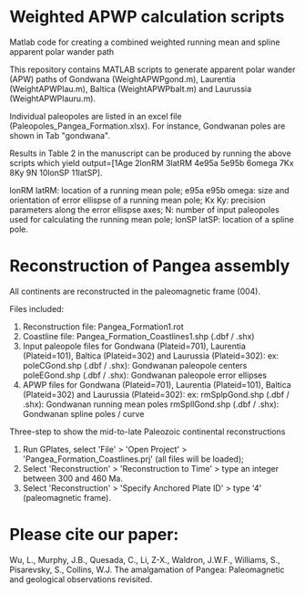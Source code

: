 # Weighted APWP calculation scripts
 Matlab code for creating a combined weighted running mean and spline apparent polar wander path

 This repository contains MATLAB scripts to generate apparent polar wander (APW) paths of Gondwana (WeightAPWPgond.m), Laurentia (WeightAPWPlau.m), Baltica (WeightAPWPbalt.m) and Laurussia (WeightAPWPlauru.m).

 Individual paleopoles are listed in an excel file (Paleopoles_Pangea_Formation.xlsx). For instance, Gondwanan poles are shown in Tab "gondwana".

 Results in Table 2 in the manuscript can be produced by running the above scripts which yield output=[1Age 2lonRM 3latRM 4e95a 5e95b 6omega 7Kx 8Ky 9N 10lonSP 11latSP].

 lonRM latRM: location of a running mean pole;
 e95a e95b omega: size and orientation of error ellispse of a running mean pole;
 Kx Ky: precision parameters along the error ellispse axes;
 N: number of input paleopoles used for calculating the running mean pole;
 lonSP latSP: location of a spline pole.

# Reconstruction of Pangea assembly
All continents are reconstructed in the paleomagnetic frame (004).

Files included:
1. Reconstruction file: Pangea_Formation1.rot
2. Coastline file: Pangea_Formation_Coastlines1.shp (.dbf / .shx)
3. Input paleopole files for Gondwana (Plateid=701), Laurentia (Plateid=101), Baltica (Plateid=302) and Laurussia (Plateid=302): 
    ex: poleCGond.shp (.dbf / .shx): Gondwanan paleopole centers
          poleEGond.shp (.dbf / .shx): Gondwanan paleopole error ellipses
4. APWP files for Gondwana (Plateid=701), Laurentia (Plateid=101), Baltica (Plateid=302) and Laurussia (Plateid=302): 
    ex: rmSplpGond.shp (.dbf / .shx): Gondwanan running mean poles
          rmSpllGond.shp (.dbf / .shx): Gondwanan spline poles / curve
      
Three-step to show the mid-to-late Paleozoic continental reconstructions
1. Run GPlates, select 'File' > 'Open Project' > 'Pangea_Formation_Coastlines.prj' (all files will be loaded);
2. Select 'Reconstruction' > 'Reconstruction to Time' > type an integer between 300 and 460 Ma.
3. Select 'Reconstruction' > 'Specify Anchored Plate ID' > type '4' (paleomagnetic frame). 

#  Please cite our paper:

 Wu, L., Murphy, J.B., Quesada, C., Li, Z-X., Waldron, J.W.F., Williams, S., Pisarevsky, S., Collins, W.J. The amalgamation of Pangea: Paleomagnetic and geological observations revisited. 
